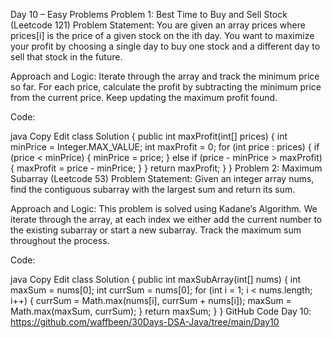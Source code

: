 Day 10 – Easy Problems
Problem 1: Best Time to Buy and Sell Stock (Leetcode 121)
Problem Statement:
You are given an array prices where prices[i] is the price of a given stock on the ith day. You want to maximize your profit by choosing a single day to buy one stock and a different day to sell that stock in the future.

Approach and Logic:
Iterate through the array and track the minimum price so far. For each price, calculate the profit by subtracting the minimum price from the current price. Keep updating the maximum profit found.

Code:

java
Copy
Edit
class Solution {
    public int maxProfit(int[] prices) {
        int minPrice = Integer.MAX_VALUE;
        int maxProfit = 0;
        for (int price : prices) {
            if (price < minPrice) {
                minPrice = price;
            } else if (price - minPrice > maxProfit) {
                maxProfit = price - minPrice;
            }
        }
        return maxProfit;
    }
}
Problem 2: Maximum Subarray (Leetcode 53)
Problem Statement:
Given an integer array nums, find the contiguous subarray with the largest sum and return its sum.

Approach and Logic:
This problem is solved using Kadane’s Algorithm. We iterate through the array, at each index we either add the current number to the existing subarray or start a new subarray. Track the maximum sum throughout the process.

Code:

java
Copy
Edit
class Solution {
    public int maxSubArray(int[] nums) {
        int maxSum = nums[0];
        int currSum = nums[0];
        for (int i = 1; i < nums.length; i++) {
            currSum = Math.max(nums[i], currSum + nums[i]);
            maxSum = Math.max(maxSum, currSum);
        }
        return maxSum;
    }
}
GitHub Code Day 10:
https://github.com/waffbeen/30Days-DSA-Java/tree/main/Day10

